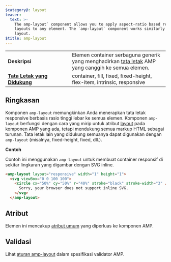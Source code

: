 ```yaml
---
$category@: layout
teaser:
  text: >-
    The amp-layout` component allows you to apply aspect-ratio based responsive
    layouts to any element. The `amp-layout` component works similarly to the
    layout.
$title: amp-layout
---
```



<!--
       Copyright 2016 The AMP HTML Authors. All Rights Reserved.

       Licensed under the Apache License, Version 2.0 (the "License");
     you may not use this file except in compliance with the License.
     You may obtain a copy of the License at

     http://www.apache.org/licenses/LICENSE-2.0

     Unless required by applicable law or agreed to in writing, software
     distributed under the License is distributed on an "AS-IS" BASIS,
     WITHOUT WARRANTIES OR CONDITIONS OF ANY KIND, either express or implied.
     See the License for the specific language governing permissions and
     limitations under the License.
-->



<table>
  <tr>
    <td width="40%"><strong>Deskripsi</strong></td>
    <td>Elemen container serbaguna generik yang menghadirkan <a href="../../../documentation/guides-and-tutorials/develop/style_and_layout/control_layout.md#the-layout-attribute">tata letak</a> AMP yang canggih ke semua elemen.</td>
  </tr>
  <tr>
    <td class="col-fourty"><strong><a href="../../../documentation/guides-and-tutorials/develop/style_and_layout/control_layout.md">Tata Letak yang Didukung</a></strong></td>
    <td>container, fill, fixed, fixed-height, flex-item, intrinsic, responsive</td>
  </tr>
</table>

## Ringkasan <a name="overview"></a>

Komponen `amp-layout` memungkinkan Anda menerapkan tata letak responsive berbasis rasio tinggi lebar ke semua elemen. Komponen `amp-layout` berfungsi dengan cara yang mirip untuk atribut [layout](../../../documentation/guides-and-tutorials/develop/style_and_layout/control_layout.md#the-layout-attribute) pada komponen AMP yang ada, tetapi mendukung semua markup HTML sebagai turunan. Tata letak lain yang didukung semuanya dapat digunakan dengan `amp-layout` (misalnya, fixed-height, fixed, dll.).

**Contoh**

Contoh ini menggunakan `amp-layout` untuk membuat container responsif di sekitar lingkaran yang digambar dengan SVG inline.

```html
<amp-layout layout="responsive" width="1" height="1">
  <svg viewBox="0 0 100 100">
    <circle cx="50%" cy="50%" r="40%" stroke="black" stroke-width="3" />
      Sorry, your browser does not support inline SVG.
    </svg>
  </amp-layout>
```

## Atribut <a name="attributes"></a>

Elemen ini mencakup [atribut umum](../../../documentation/guides-and-tutorials/learn/common_attributes.md) yang diperluas ke komponen AMP.

## Validasi <a name="validation"></a>

Lihat [aturan amp-layout](https://github.com/ampproject/amphtml/blob/master/validator/validator-main.protoascii) dalam spesifikasi validator AMP.

